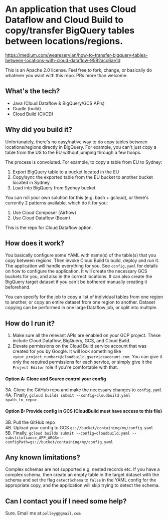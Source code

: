 # An application that uses Cloud Dataflow and Cloud Build to copy/transfer BigQuery tables between locations/regions.
https://medium.com/weareservian/how-to-transfer-bigquery-tables-between-locations-with-cloud-dataflow-9582acc6ae1d

This is an Apache 2.0 license. Feel free to fork, change, or basically do whatever you want with this
repo. PRs more than welcome.

## What's the tech?
 - Java (Cloud Dataflow & BigQuery/GCS APIs)
 - Gradle (build)
 - Cloud Build (CI/CD)

## Why did you build it?
Unfortunately, there's no easy/native way to do copy tables between locations/regions directly in BigQuery. For example,
you can't just copy a table from the US to the EU without jumping through a few hoops.

The process is convoluted. For example, to copy a table from EU to Sydney:

 1. Export BigQuery table to a bucket located in the EU
 2. Copy/sync the exported table from the EU bucket to another bucket located in Sydney
 3. Load into BigQuery from Sydney bucket

You can roll your own solution for this (e.g. bash + gcloud), or there's currently 2 patterns available, which do it 
for you:

 1. Use Cloud Composer (Airflow)
 2. Use Cloud Dataflow (Beam)
 
This is the repo for Cloud Dataflow option.

## How does it work?
You basically configure some YAML with name(s) of the table(s) that you copy between regions. Then invoke Cloud Build
to build, deploy and run it. The application will handle everything for you. See `config.yaml` for details on how to
configure the application. It will create the necessary GCS buckets for you, and also in the correct locations. It can
also create the BigQuery target dataset if you can't be bothered manually creating it beforehand.

You can specify for the job to copy a list of individual tables from one region to another, or copy an entire dataset 
from one region to another. Dataset copying can be performed in one large Dataflow job, or split into multiple.

## How do I run it?
 1. Make sure all the relevant APIs are enabled on your GCP project. These include Cloud Dataflow,
BigQuery, GCS, and Cloud Build.
 2. Elevate permissions on the Cloud Build service account that was created for you by Google. It will look something
like `<your_project_number>@cloudbuild.gserviceaccount.com`. You can give it only the required permissions for each
service, or simply give it the `Project Editor` role if you're comfortable with that.

#### Option A: Clone and Source control your config
 3A. Clone the GitHub repo and make the necessary changes to `config.yaml`  
 4A. Finally, `gcloud builds submit --config=cloudbuild.yaml <path_to_repo>`  
  
#### Option B: Provide config in GCS (CloudBuild must have access to this file)
 3B. Pull the GitHub repo  
 4B. Upload your config to GCS `gs://bucket/containing/my/config.yaml`   
 5B. Finally, `gcloud builds submit --config=cloudbuild.yaml --substitutions=_APP_ARGS=--configPath=gs://bucket/containing/my/config.yaml`
  

## Any known limitations?
 Complex schemas are not supported e.g. nested records etc. If you have a complex schema, then create an empty table
 in the target dataset with the schema and set the flag `detectSchema` to `false` in the YAML config for the
 appropriate copy, and the application will skip trying to detect the schema.
 
## Can I contact you if I need some help?
Sure. Email me at `polleyg@gmail.com`

